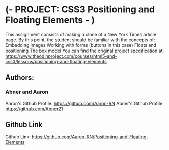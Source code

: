 # (- PROJECT: CSS3 Positioning and Floating Elements - )
This assignment consists of making a clone of a New York Times article page. By this point, the student should be familiar with the concepts of:  Embedding images Working with forms (buttons in this case) Floats and positioning The box model You can find the original project specification at: https://www.theodinproject.com/courses/html5-and-css3/lessons/positioning-and-floating-elements

## Authors: 
### Abner and Aaron
Aaron's Github Profile: https://github.com/Aaron-RN
Abner's Github Profile: https://github.com/Abner21

## Github Link
Github Link: https://github.com/Aaron-RN/Positioning-and-Floating-Elements
